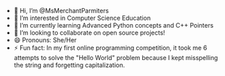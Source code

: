 - 👋 Hi, I’m @MsMerchantParmiters
- 👀 I’m interested in Computer Science Education
- 🌱 I’m currently learning Advanced Python concepts and C++ Pointers
- 💞️ I’m looking to collaborate on open source projects!
- 😄 Pronouns: She/Her
- ⚡ Fun fact: In my first online programming competition, it took me 6 attempts to solve the "Hello World" problem because I kept misspelling the string and forgetting capitalization.
